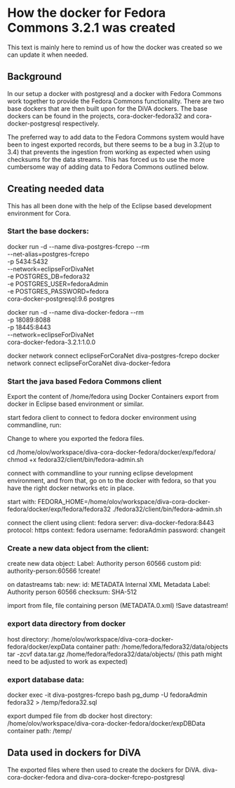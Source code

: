 # How the docker for Fedora Commons 3.2.1 was created

This text is mainly here to remind us of how the docker was created so we can update it when needed.

## Background
In our setup a docker with postgresql and a docker with Fedora Commons work together to provide the Fedora Commons functionality. There are two base dockers that are then built upon for the DiVA dockers. The base dockers can be found in the projects, cora-docker-fedora32 and cora-docker-postgresql respectively.

The preferred way to add data to the Fedora Commons system would have been to ingest exported records, but there seems to be a bug in 3.2(up to 3.4) that prevents the ingestion from working as expected when using checksums for the data streams.  This has forced us to use the more cumbersome way of adding data to Fedora Commons outlined below.

## Creating needed data
This has all been done with the help of the Eclipse based development environment for Cora.

### Start the base dockers:

docker run -d --name diva-postgres-fcrepo --rm \
--net-alias=postgres-fcrepo \
-p 5434:5432 \
--network=eclipseForDivaNet \
-e POSTGRES_DB=fedora32 \
-e POSTGRES_USER=fedoraAdmin \
-e POSTGRES_PASSWORD=fedora \
cora-docker-postgresql:9.6 postgres 

docker run -d --name diva-docker-fedora --rm \
-p 18089:8088 \
-p 18445:8443 \
--network=eclipseForDivaNet \
cora-docker-fedora-3.2.1:1.0.0

docker network connect eclipseForCoraNet diva-postgres-fcrepo 
docker network connect eclipseForCoraNet diva-docker-fedora
 
 
### Start the java based Fedora Commons client
Export the content of /home/fedora using Docker Containers export from docker in Eclipse based environment or similar. 

start fedora client to connect to fedora docker environment using commandline, run:

Change to where you exported the fedora files.

cd /home/olov/workspace/diva-cora-docker-fedora/docker/exp/fedora/
chmod +x fedora32/client/bin/fedora-admin.sh

connect with commandline to your running eclipse development environment, and from that, go on to the docker with fedora, so that you have the right docker networks etc in place.

start with:
FEDORA_HOME=/home/olov/workspace/diva-cora-docker-fedora/docker/exp/fedora/fedora32 ./fedora32/client/bin/fedora-admin.sh 
 
connect the client using client:
fedora server: diva-docker-fedora:8443
protocol: https
context: fedora
username: fedoraAdmin
password: changeit

### Create a new data object from the client:

create new data object:
Label: Authority person 60566
custom pid: authority-person:60566
!create!

on datastreams tab:
new: 
id: METADATA
Internal XML Metadata
Label: Authority person 60566
checksum: SHA-512

import from file, file containing person (METADATA.0.xml)
!Save datastream!


### export data directory from docker
host directory: /home/olov/workspace/diva-cora-docker-fedora/docker/expData
container path:  /home/fedora/fedora32/data/objects
tar -zcvf data.tar.gz /home/fedora/fedora32/data/objects/
(this path might need to be adjusted to work as expected)
 
### export database data:
docker exec -it diva-postgres-fcrepo bash
pg_dump -U fedoraAdmin fedora32 > /temp/fedora32.sql

export dumped file from db docker 
host directory: /home/olov/workspace/diva-cora-docker-fedora/docker/expDBData
container path:  /temp/
 

## Data used in dockers for DiVA
The exported files where then used to create the dockers for DiVA.
diva-cora-docker-fedora and diva-cora-docker-fcrepo-postgresql



